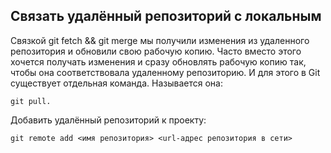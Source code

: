 ## Связать удалённый репозиторий с локальным ##
Связкой git fetch && git merge мы получили изменения из удаленного репозитория и обновили свою рабочую копию. Часто вместо этого хочется получать изменения и сразу обновлять рабочую копию так, чтобы она соответствовала удаленному репозиторию. И для этого в Git существует отдельная команда. Называется она:
```
git pull.
```
Добавить удалённый репозиторий к проекту:
```
git remote add <имя репозитория> <url-адрес репозитория в сети>
```
